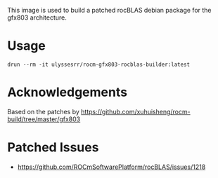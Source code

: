 This image is used to build a patched rocBLAS debian package for the gfx803 architecture.

# Usage

```shell
drun --rm -it ulyssesrr/rocm-gfx803-rocblas-builder:latest
```

# Acknowledgements

Based on the patches by https://github.com/xuhuisheng/rocm-build/tree/master/gfx803

# Patched Issues

- https://github.com/ROCmSoftwarePlatform/rocBLAS/issues/1218
